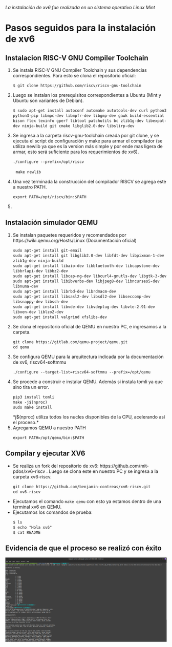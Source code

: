 *La instalación de xv6 fue realizada en un sistema operativo Linux Mint*

<h1>Pasos seguidos para la instalación de xv6</h1>
<h2>Instalacion RISC-V GNU Compiler Toolchain</h2>
<ol>
    <li>Se instala RISC-V GNU Compiler Toolchain y sus dependencias correspondientes. Para esto se clona el repositorio oficial: <pre><code>$ git clone https://github.com/riscv/riscv-gnu-toolchain</code></pre> </li>
    <li>Luego se instalan los prerequisitos correspondientes a Ubuntu (Mint y Ubuntu son variantes de Debian). <pre><code>$ sudo apt-get install autoconf automake autotools-dev curl python3 python3-pip libmpc-dev libmpfr-dev libgmp-dev gawk build-essential bison flex texinfo gperf libtool patchutils bc zlib1g-dev libexpat-dev ninja-build git cmake libglib2.0-dev libslirp-dev</code></pre> </li>
<li>Se ingresa a la carpeta riscv-gnu-toolchain creada por git clone, y se ejecuta el script de configuración y make para armar el compilador (se utiliza newlib ya que es la version más simple y por ende mas ligera de armar, esto será suficiente para los requerimientos de xv6). 
    <br><pre><code>./configure --prefix=/opt/riscv</code>
    <br> <code>make newlib</code></pre>
</li>
<li>Una vez terminada la construcción del compilador RISCV se agrega este a nuestro PATH. 
    <br><pre><code>export PATH=/opt/riscv/bin:$PATH</code></pre>
</li>
<li></li>
</ol>

<h2>Instalación simulador QEMU</h2>
<ol>
    <li> Se instalan paquetes requeridos y recomendados por https://wiki.qemu.org/Hosts/Linux (Documentación oficial)
        <pre><code>sudo apt-get install git-email
sudo apt-get install git libglib2.0-dev libfdt-dev libpixman-1-dev zlib1g-dev ninja-build
sudo apt-get install libaio-dev libbluetooth-dev libcapstone-dev libbrlapi-dev libbz2-dev
sudo apt-get install libcap-ng-dev libcurl4-gnutls-dev libgtk-3-dev
sudo apt-get install libibverbs-dev libjpeg8-dev libncurses5-dev libnuma-dev
sudo apt-get install librbd-dev librdmacm-dev
sudo apt-get install libsasl2-dev libsdl2-dev libseccomp-dev libsnappy-dev libssh-dev
sudo apt-get install libvde-dev libvdeplug-dev libvte-2.91-dev libxen-dev liblzo2-dev
sudo apt-get install valgrind xfslibs-dev </code></pre>
    </li>
    <li>Se clona el repositorio oficial de QEMU en nuestro PC, e ingresamos a la carpeta.
    <br><pre><code>git clone https://gitlab.com/qemu-project/qemu.git
cd qemu</code></pre>
    </li>
    <li>Se configura QEMU para la arquitectura indicada por la documentación de xv6, riscv64-softmmu
    <br><pre><code>./configure --target-list=riscv64-softmmu --prefix=/opt/qemu
</code></pre>
    </li>
    <li>Se procede a construir e instalar QEMU. Además si instala tomli ya que sino tira un error.
    <br><pre><code>pip3 install tomli
make -j$(nproc)
sudo make install</code></pre>
    *j$(nproc) utiliza todos los nucles disponibles de la CPU, acelerando así el proceso.*
    </li>
    <li>Agregamos QEMU a nuestro PATH
    <br><pre><code>export PATH=/opt/qemu/bin:$PATH
</code></pre>
    </li>
</ol>
<h2>Compilar y ejecutar XV6</h2>
<ul>
    <li>Se realiza un fork del repositorio de xv6: https://github.com/mit-pdos/xv6-riscv . Luego se clona este en nuestro PC y se ingresa a la carpeta xv6-riscv.
    <br><pre><code>git clone https://github.com/benjamin-contreas/xv6-riscv.git
cd xv6-riscv</code></pre>
    </li>
    <li>Ejecutamos el comando <code>make qemu</code> con esto ya estamos dentro de una terminal xv6 en QEMU.</li>
    <li>Ejecutamos los comandos de prueba:
    <br><pre><code>$ ls
$ echo "Hola xv6"
$ cat README</code></pre>
    </li>
</ul>
<h2>Evidencia de que el proceso se realizó con éxito</h2>
<img src="Tarea0_SO.png" alt="Una foto">
